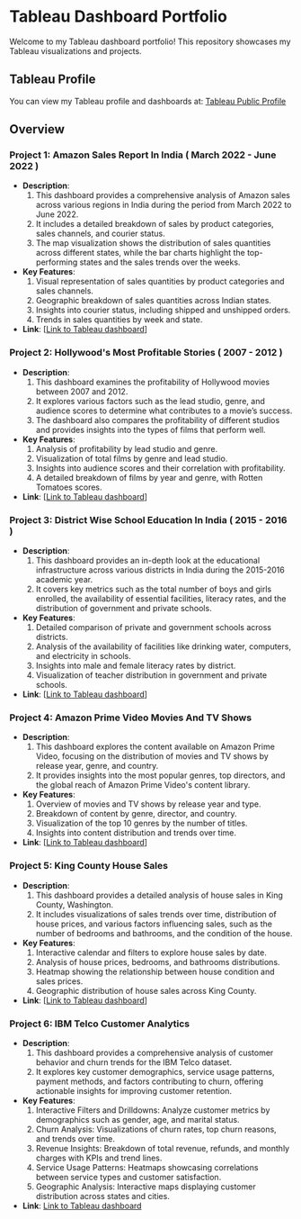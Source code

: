 # Tableau Dashboard Portfolio

Welcome to my Tableau dashboard portfolio! This repository showcases my Tableau visualizations and projects.

## Tableau Profile
You can view my Tableau profile and dashboards at: [Tableau Public Profile](https://public.tableau.com/app/profile/deekshitha.chikkala/vizzes)

## Overview
### Project 1: Amazon Sales Report In India ( March 2022 - June 2022 )
- **Description**:
  1. This dashboard provides a comprehensive analysis of Amazon sales across various regions in India during the period from March 2022 to June 2022.
  2. It includes a detailed breakdown of sales by product categories, sales channels, and courier status.
  3. The map visualization shows the distribution of sales quantities across different states, while the bar charts highlight the top-performing states and the sales trends over the weeks.
- **Key Features**:
  1. Visual representation of sales quantities by product categories and sales channels.
  2. Geographic breakdown of sales quantities across Indian states.
  3. Insights into courier status, including shipped and unshipped orders.
  4. Trends in sales quantities by week and state.
- **Link**: [[Link to Tableau dashboard](https://public.tableau.com/app/profile/deekshitha.chikkala/viz/AmazonSalesReportMarch2022-June2022/AMAZONSALESREPORTMARCH2022-JUNE2022)]

### Project 2: Hollywood's Most Profitable Stories ( 2007 - 2012 )
- **Description**:
  1. This dashboard examines the profitability of Hollywood movies between 2007 and 2012.
  2. It explores various factors such as the lead studio, genre, and audience scores to determine what contributes to a movie’s success.
  3. The dashboard also compares the profitability of different studios and provides insights into the types of films that perform well.
- **Key Features**:
  1. Analysis of profitability by lead studio and genre.
  2. Visualization of total films by genre and lead studio.
  3. Insights into audience scores and their correlation with profitability.
  4. A detailed breakdown of films by year and genre, with Rotten Tomatoes scores.
- **Link**: [[Link to Tableau dashboard](https://public.tableau.com/app/profile/deekshitha.chikkala/viz/HOLLYWOODSMOSTPROFITABLESTORIES2007-2012/HOLLYWOODSMOSTPPROFITABLESTORIES2007-2012)]

### Project 3: District Wise School Education In India ( 2015 - 2016 )
- **Description**:
  1. This dashboard provides an in-depth look at the educational infrastructure across various districts in India during the 2015-2016 academic year.
  2. It covers key metrics such as the total number of boys and girls enrolled, the availability of essential facilities, literacy rates, and the distribution of government and private schools.
- **Key Features**:
  1. Detailed comparison of private and government schools across districts.
  2. Analysis of the availability of facilities like drinking water, computers, and electricity in schools.
  3. Insights into male and female literacy rates by district.
  4. Visualization of teacher distribution in government and private schools.
- **Link**: [[Link to Tableau dashboard](https://public.tableau.com/app/profile/deekshitha.chikkala/viz/DISTRICTWISEEDUCATIONININDIA/Dashboard1)]

### Project 4: Amazon Prime Video Movies And TV Shows
- **Description**:
  1. This dashboard explores the content available on Amazon Prime Video, focusing on the distribution of movies and TV shows by release year, genre, and country.
  2. It provides insights into the most popular genres, top directors, and the global reach of Amazon Prime Video's content library.
- **Key Features**:
  1. Overview of movies and TV shows by release year and type.
  2. Breakdown of content by genre, director, and country.
  3. Visualization of the top 10 genres by the number of titles.
  4. Insights into content distribution and trends over time.
- **Link**: [[Link to Tableau dashboard](https://public.tableau.com/app/profile/deekshitha.chikkala/viz/AmazonPrimeVideoMoviesAndTVShows/PRIMEVIDEO)]

### Project 5: King County House Sales
- **Description**:
  1. This dashboard provides a detailed analysis of house sales in King County, Washington.
  2. It includes visualizations of sales trends over time, distribution of house prices, and various factors influencing sales, such as the number of bedrooms and bathrooms, and the condition of the house.
- **Key Features**:
  1. Interactive calendar and filters to explore house sales by date.
  2. Analysis of house prices, bedrooms, and bathrooms distributions.
  3. Heatmap showing the relationship between house condition and sales prices.
  4. Geographic distribution of house sales across King County.
- **Link**: [[Link to Tableau dashboard](https://public.tableau.com/app/profile/deekshitha.chikkala/viz/KingCountyHouseSales_17033855903210/KingCountyWashingtonHouseSales)]


### Project 6: IBM Telco Customer Analytics
- **Description**:
  1. This dashboard provides a comprehensive analysis of customer behavior and churn trends for the IBM Telco dataset.
  2. It explores key customer demographics, service usage patterns, payment methods, and factors contributing to churn, offering actionable insights for improving customer retention.
- **Key Features**:
  1. Interactive Filters and Drilldowns: Analyze customer metrics by demographics such as gender, age, and marital status.
  2. Churn Analysis: Visualizations of churn rates, top churn reasons, and trends over time.
  3. Revenue Insights: Breakdown of total revenue, refunds, and monthly charges with KPIs and trend lines.
  4. Service Usage Patterns: Heatmaps showcasing correlations between service types and customer satisfaction.
  5. Geographic Analysis: Interactive maps displaying customer distribution across states and cities.
- **Link**: [Link to Tableau dashboard](https://public.tableau.com/app/profile/deekshitha.chikkala/viz/IBMTelcoCustomerChurnAnalysis/Dashboard1)

